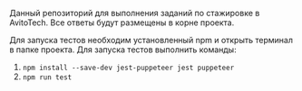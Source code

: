 Данный репозиторий для выполнения заданий по стажировке в AvitoTech.
Все ответы будут размещены в корне проекта.

Для запуска тестов необходим установленный npm и открыть терминал в папке проекта.
Для запуска тестов выполнить команды:

1. `npm install --save-dev jest-puppeteer jest puppeteer`
2. `npm run test`